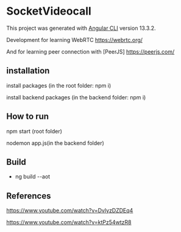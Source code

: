 # SocketVideocall

This project was generated with [Angular CLI](https://github.com/angular/angular-cli) version 13.3.2.

Development for learning WebRTC  https://webrtc.org/

And for learning peer connection with [PeerJS]  https://peerjs.com/ 

## installation

install packages (in the root folder: npm i)

install backend packages (in the backend folder: npm i)

## How to run

npm start (root folder)

nodemon app.js(in the backend folder)


## Build

- ng build --aot

## References

https://www.youtube.com/watch?v=DvlyzDZDEq4

https://www.youtube.com/watch?v=ktPz54wtzR8

